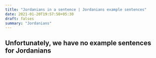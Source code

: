 ```yaml
---
title: "Jordanians in a sentence | Jordanians example sentences"
date: 2021-01-20T19:57:50+05:30
draft: falses
summary: "Jordanians"
---
```

## Unfortunately, we have no example sentences for Jordanians                 
